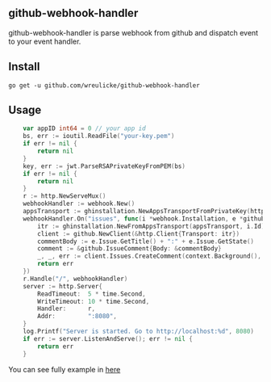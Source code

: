 ## github-webhook-handler

github-webhook-handler is parse webhook from github and dispatch event to your event handler.

## Install

```
go get -u github.com/wreulicke/github-webhook-handler
```

## Usage 

```go
	var appID int64 = 0 // your app id
	bs, err := ioutil.ReadFile("your-key.pem")
	if err != nil {
		return nil
	}
	key, err := jwt.ParseRSAPrivateKeyFromPEM(bs)
	if err != nil {
		return nil
	}
	r := http.NewServeMux()
	webhookHandler := webhook.New()
	appsTransport := ghinstallation.NewAppsTransportFromPrivateKey(http.DefaultTransport, appID, key),
	webhookHandler.On("issues", func(i *webhook.Installation, e *github.IssuesEvent) error {
		itr := ghinstallation.NewFromAppsTransport(appsTransport, i.Id)
		client := github.NewClient(&http.Client{Transport: itr})
		commentBody := e.Issue.GetTitle() + ":" + e.Issue.GetState()
		comment := &github.IssueComment{Body: &commentBody}
		_, _, err := client.Issues.CreateComment(context.Background(), *e.Repo.Owner.Login, *e.Repo.Name, *e.Issue.Number, comment)
		return err
	})
	r.Handle("/", webhookHandler)
	server := http.Server{
		ReadTimeout:  5 * time.Second,
		WriteTimeout: 10 * time.Second,
		Handler:      r,
		Addr:         ":8080",
	}
	log.Printf("Server is started. Go to http://localhost:%d", 8080)
	if err := server.ListenAndServe(); err != nil {
		return err
	}
```

You can see fully example in [here](./example/)